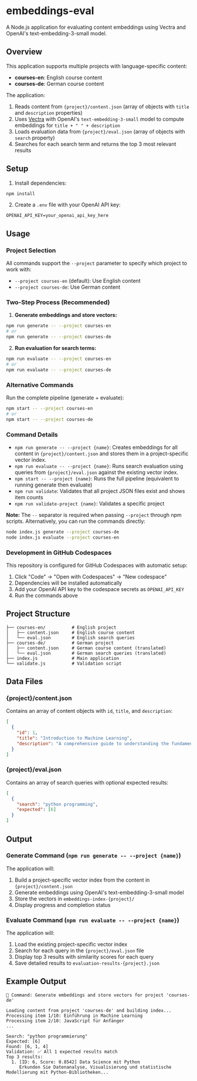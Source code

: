 # embeddings-eval

A Node.js application for evaluating content embeddings using Vectra and OpenAI's text-embedding-3-small model.

## Overview

This application supports multiple projects with language-specific content:

- **courses-en**: English course content
- **courses-de**: German course content

The application:
1. Reads content from `{project}/content.json` (array of objects with `title` and `description` properties)
2. Uses [Vectra](https://github.com/Stevenic/vectra) with OpenAI's `text-embedding-3-small` model to compute embeddings for `title + " " + description`
3. Loads evaluation data from `{project}/eval.json` (array of objects with `search` property)
4. Searches for each search term and returns the top 3 most relevant results

## Setup

1. Install dependencies:
```bash
npm install
```

2. Create a `.env` file with your OpenAI API key:
```
OPENAI_API_KEY=your_openai_api_key_here
```

## Usage

### Project Selection

All commands support the `--project` parameter to specify which project to work with:

- `--project courses-en` (default): Use English content
- `--project courses-de`: Use German content

### Two-Step Process (Recommended)

1. **Generate embeddings and store vectors:**
```bash
npm run generate -- --project courses-en
# or
npm run generate -- --project courses-de
```

2. **Run evaluation for search terms:**
```bash
npm run evaluate -- --project courses-en
# or  
npm run evaluate -- --project courses-de
```

### Alternative Commands

Run the complete pipeline (generate + evaluate):
```bash
npm start -- --project courses-en
# or
npm start -- --project courses-de
```

### Command Details

- `npm run generate -- --project {name}`: Creates embeddings for all content in `{project}/content.json` and stores them in a project-specific vector index.
- `npm run evaluate -- --project {name}`: Runs search evaluation using queries from `{project}/eval.json` against the existing vector index.
- `npm start -- --project {name}`: Runs the full pipeline (equivalent to running generate then evaluate)
- `npm run validate`: Validates that all project JSON files exist and shows item counts
- `npm run validate-project {name}`: Validates a specific project

**Note:** The `--` separator is required when passing `--project` through npm scripts. Alternatively, you can run the commands directly:
```bash
node index.js generate --project courses-de
node index.js evaluate --project courses-en
```

### Development in GitHub Codespaces

This repository is configured for GitHub Codespaces with automatic setup:

1. Click "Code" → "Open with Codespaces" → "New codespace" 
2. Dependencies will be installed automatically
3. Add your OpenAI API key to the codespace secrets as `OPENAI_API_KEY`
4. Run the commands above

## Project Structure

```
├── courses-en/          # English project
│   ├── content.json     # English course content
│   └── eval.json        # English search queries
├── courses-de/          # German project  
│   ├── content.json     # German course content (translated)
│   └── eval.json        # German search queries (translated)
├── index.js             # Main application
└── validate.js          # Validation script
```

## Data Files

### {project}/content.json
Contains an array of content objects with `id`, `title`, and `description`:
```json
[
  {
    "id": 1,
    "title": "Introduction to Machine Learning",
    "description": "A comprehensive guide to understanding the fundamentals..."
  }
]
```

### {project}/eval.json
Contains an array of search queries with optional expected results:
```json
[
  {
    "search": "python programming",
    "expected": [6]
  }
]
```

## Output

### Generate Command (`npm run generate -- --project {name}`)
The application will:
1. Build a project-specific vector index from the content in `{project}/content.json`
2. Generate embeddings using OpenAI's text-embedding-3-small model
3. Store the vectors in `embeddings-index-{project}/`
4. Display progress and completion status

### Evaluate Command (`npm run evaluate -- --project {name}`)
The application will:
1. Load the existing project-specific vector index
2. Search for each query in the `{project}/eval.json` file  
3. Display top 3 results with similarity scores for each query
4. Save detailed results to `evaluation-results-{project}.json`

## Example Output

```
🚀 Command: Generate embeddings and store vectors for project 'courses-de'

Loading content from project 'courses-de' and building index...
Processing item 1/10: Einführung in Machine Learning
Processing item 2/10: JavaScript für Anfänger
...

Search: "python programmierung"
Expected: [6]
Found: [6, 1, 4]
Validation: ✅ All 1 expected results match
Top 3 results:
  1. [ID: 6, Score: 0.8542] Data Science mit Python
     Erkunden Sie Datenanalyse, Visualisierung und statistische Modellierung mit Python-Bibliotheken...
```